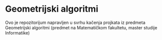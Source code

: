 # Geometrijski algoritmi
Ovo je repozitorijum napravljen u svrhu kačenja projkata iz predmeta Geometrijski algoritmi (predmet na Matematičkom fakultetu, master studije Informatike)
